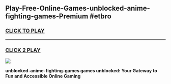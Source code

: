 
## Play-Free-Online-Games-unblocked-anime-fighting-games-Premium #etbro
<h3>
<a href="https://premium.freeplayer.one?title=unblocked-anime-fighting-games&ref=8M">CLICK TO PLAY</a></h3>
<hr>

<h3>
<a href="https://premium.freeplayer.one?title=unblocked-anime-fighting-games&ref=8M">CLICK 2 PLAY</a>
  
</h3>

<a href="https://premium.freeplayer.one?title=unblocked-anime-fighting-games&ref=8M"><img src="https://clearcache.store/games.png"></a>


**unblocked-anime-fighting-games games unblocked: Your Gateway to Fun and Accessible Online Gaming**

